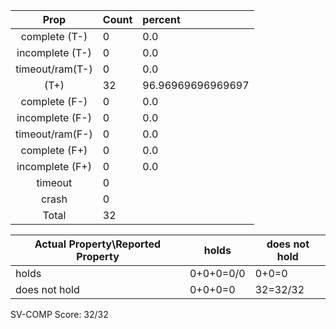 
| Prop | Count | percent |
|:----:|:------|:--|
|complete   (T-)|0| 0.0 |
|incomplete (T-)|0|0.0 |
|timeout/ram(T-)|0|0.0 |
|           (T+)|32|96.96969696969697 |
|complete   (F-)|0|0.0 |
|incomplete (F-)|0|0.0 |
|timeout/ram(F-)|0|0.0 |
|complete   (F+)|0|0.0 |
|incomplete (F+)|0|0.0 |
|timeout        |0| |
|crash          |0| |
|Total          |32| |

| Actual Property\Reported Property | holds | does not hold |
|------------------------------------|-------|---------------|
| holds | 0+0+0=0/0 | 0+0=0 |
| does not hold | 0+0+0=0 | 32=32/32 |

SV-COMP Score: 32/32


